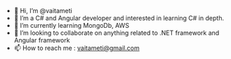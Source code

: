- 👋 Hi, I’m @vaitameti
- 👀 I’m a C# and Angular developer and interested in learning C# in depth.
- 🌱 I’m currently learning MongoDb, AWS
- 💞️ I’m looking to collaborate on anything related to .NET framework and Angular framework
- 📫 How to reach me : vaitameti@gmail.com

<!---
vaitameti/vaitameti is a ✨ special ✨ repository because its `README.md` (this file) appears on your GitHub profile.
You can click the Preview link to take a look at your changes.
--->
